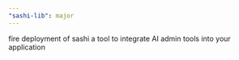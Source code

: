 ```yaml
---
"sashi-lib": major
---
```


fire deployment of sashi a tool to integrate AI admin tools into your application
